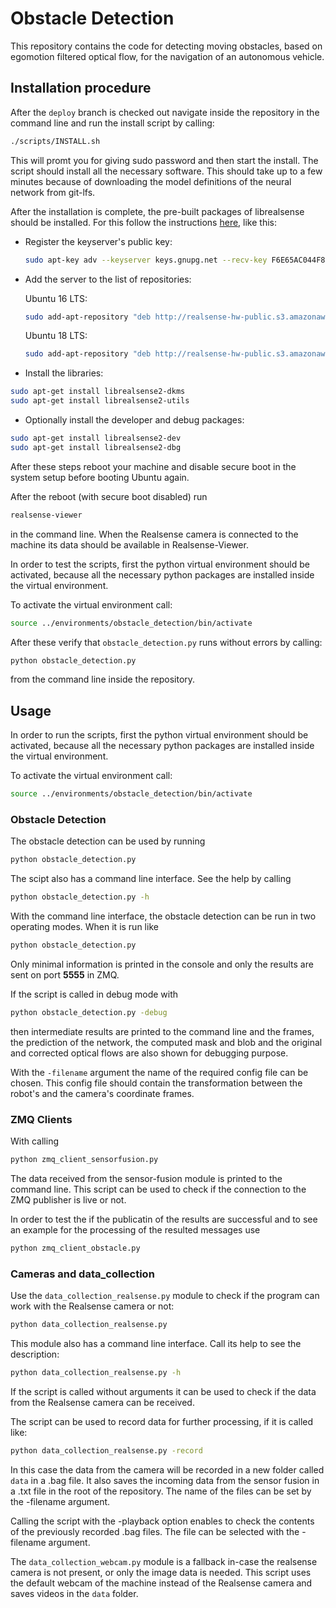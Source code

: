 # Obstacle Detection

This repository contains the code for detecting moving obstacles, based on egomotion filtered optical flow, for the navigation of an autonomous vehicle.

## Installation procedure

After the `deploy` branch is checked out navigate inside the repository in the command line and run the install script by calling:

```bash
./scripts/INSTALL.sh
```

This will promt you for giving sudo password and then start the install. The script should install all the necessary software. This should take up to a few minutes because of downloading the model definitions of the neural network from git-lfs.

After the installation is complete, the pre-built packages of librealsense should be installed. For this follow the instructions [here](https://github.com/IntelRealSense/librealsense/blob/master/doc/distribution_linux.md), like this:

 - Register the keyserver's public key:
    ```bash
    sudo apt-key adv --keyserver keys.gnupg.net --recv-key F6E65AC044F831AC80A06380C8B3A55A6F3EFCDE || sudo apt-key adv --keyserver hkp://keyserver.ubuntu.com:80 --recv-key F6E65AC044F831AC80A06380C8B3A55A6F3EFCDE
    ```

 - Add the server to the list of repositories:

    Ubuntu 16 LTS:
    ```bash
    sudo add-apt-repository "deb http://realsense-hw-public.s3.amazonaws.com/Debian/apt-repo xenial main" -u
    ```
    Ubuntu 18 LTS:
    ```bash
    sudo add-apt-repository "deb http://realsense-hw-public.s3.amazonaws.com/Debian/apt-repo bionic main" -u
    ```

 - Install the libraries:
 ```bash
 sudo apt-get install librealsense2-dkms
 sudo apt-get install librealsense2-utils
 ```

  - Optionally install the developer and debug packages:
  ```bash
  sudo apt-get install librealsense2-dev
  sudo apt-get install librealsense2-dbg
  ```

After these steps reboot your machine and disable secure boot in the system setup before booting Ubuntu again.

After the reboot (with secure boot disabled) run
```bash
realsense-viewer
```
in the command line. When the Realsense camera is connected to the machine its data should be available in Realsense-Viewer.

In order to test the scripts, first the python virtual environment should be activated, because all the necessary python packages are installed inside
the virtual environment.

To activate the virtual environment call:
```bash
source ../environments/obstacle_detection/bin/activate
```

After these verify that `obstacle_detection.py` runs without errors by calling:
```bash
python obstacle_detection.py
```
from the command line inside the repository.


## Usage

In order to run the scripts, first the python virtual environment should be activated, because all the necessary python packages are installed inside
the virtual environment.

To activate the virtual environment call:
```bash
source ../environments/obstacle_detection/bin/activate
```

### Obstacle Detection

The obstacle detection can be used by running
```bash
python obstacle_detection.py
```

The scipt also has a command line interface. See the help by calling
```bash
python obstacle_detection.py -h
```

With the command line interface, the obstacle detection can be run in two operating modes. When it is run like
```bash
python obstacle_detection.py
```
Only minimal information is printed in the console and only the results are sent on port **5555** in ZMQ.

If the script is called in debug mode with
```bash
python obstacle_detection.py -debug
```
then intermediate results are printed to the command line and the frames, the prediction of the network, the computed mask and blob and the original and corrected optical flows are also shown for debugging purpose.

With the `-filename` argument the name of the required config file can be chosen. This config file should contain the transformation between the robot's and the camera's coordinate frames.

### ZMQ Clients

With calling 
```bash
python zmq_client_sensorfusion.py
```
The data received from the sensor-fusion module is printed to the command line. This script can be used to check if the connection to the ZMQ publisher is live or not.

In order to test the if the publicatin of the results are successful and to see an example for the processing of the resulted messages use
```bash
python zmq_client_obstacle.py
```

### Cameras and data_collection

Use the `data_collection_realsense.py` module to check if the program can work with the Realsense camera or not:
```bash
python data_collection_realsense.py
```
This module also has a command line interface. Call its help to see the description:
```bash
python data_collection_realsense.py -h
```
If the script is called without arguments it can be used to check if the data from the Realsense camera can be received.

The script can be used to record data for further processing, if it is called like:
```bash
python data_collection_realsense.py -record
```
In this case the data from the camera will be recorded in a new folder called `data` in a .bag file. It also saves the incoming data from the sensor fusion in a .txt file in the root of the repository. The name of the files can be set by the -filename argument.

Calling the script with the -playback option enables to check the contents of the previously recorded .bag files. The file can be selected with the -filename argument.

The `data_collection_webcam.py` module is a fallback in-case the realsense camera is not present, or only the image data is needed. This script uses the default webcam of the machine instead of the Realsense camera and saves videos in the `data` folder.